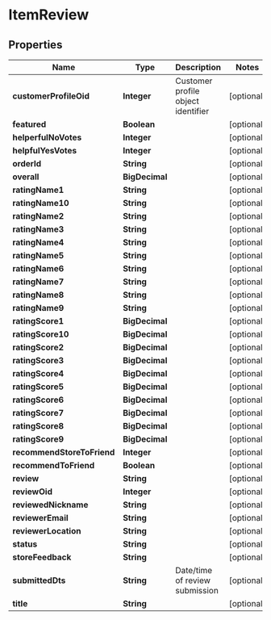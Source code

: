 

# ItemReview


## Properties

| Name | Type | Description | Notes |
|------------ | ------------- | ------------- | -------------|
|**customerProfileOid** | **Integer** | Customer profile object identifier |  [optional] |
|**featured** | **Boolean** |  |  [optional] |
|**helperfulNoVotes** | **Integer** |  |  [optional] |
|**helpfulYesVotes** | **Integer** |  |  [optional] |
|**orderId** | **String** |  |  [optional] |
|**overall** | **BigDecimal** |  |  [optional] |
|**ratingName1** | **String** |  |  [optional] |
|**ratingName10** | **String** |  |  [optional] |
|**ratingName2** | **String** |  |  [optional] |
|**ratingName3** | **String** |  |  [optional] |
|**ratingName4** | **String** |  |  [optional] |
|**ratingName5** | **String** |  |  [optional] |
|**ratingName6** | **String** |  |  [optional] |
|**ratingName7** | **String** |  |  [optional] |
|**ratingName8** | **String** |  |  [optional] |
|**ratingName9** | **String** |  |  [optional] |
|**ratingScore1** | **BigDecimal** |  |  [optional] |
|**ratingScore10** | **BigDecimal** |  |  [optional] |
|**ratingScore2** | **BigDecimal** |  |  [optional] |
|**ratingScore3** | **BigDecimal** |  |  [optional] |
|**ratingScore4** | **BigDecimal** |  |  [optional] |
|**ratingScore5** | **BigDecimal** |  |  [optional] |
|**ratingScore6** | **BigDecimal** |  |  [optional] |
|**ratingScore7** | **BigDecimal** |  |  [optional] |
|**ratingScore8** | **BigDecimal** |  |  [optional] |
|**ratingScore9** | **BigDecimal** |  |  [optional] |
|**recommendStoreToFriend** | **Integer** |  |  [optional] |
|**recommendToFriend** | **Boolean** |  |  [optional] |
|**review** | **String** |  |  [optional] |
|**reviewOid** | **Integer** |  |  [optional] |
|**reviewedNickname** | **String** |  |  [optional] |
|**reviewerEmail** | **String** |  |  [optional] |
|**reviewerLocation** | **String** |  |  [optional] |
|**status** | **String** |  |  [optional] |
|**storeFeedback** | **String** |  |  [optional] |
|**submittedDts** | **String** | Date/time of review submission |  [optional] |
|**title** | **String** |  |  [optional] |



